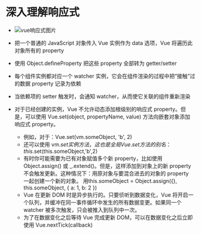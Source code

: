 <!--
 * @Date: 2020-04-30 15:56:06
 * @Author: zhoukingzz
 * @Description:
 * @LastEditors: zhoukingzz
 * @LastEditTime: 2020-04-30 17:14:49
 * @FilePath: \note\深入理解响应式.md
 -->

# 深入理解响应式

- ![vue响应式图片](https://cn.vuejs.org/images/data.png)

- 把一个普通的 JavaScript 对象传入 Vue 实例作为 data 选项，Vue 将遍历此对象所有的 property
- 使用 Object.defineProperty 把这些 property 全部转为 getter/setter
- 每个组件实例都对应一个 watcher 实例，它会在组件渲染的过程中把“接触”过的数据 property 记录为依赖
- 当依赖项的 setter 触发时，会通知 watcher，从而使它关联的组件重新渲染
- 对于已经创建的实例，Vue 不允许动态添加根级别的响应式 property。但是，可以使用 Vue.set(object, propertyName, value) 方法向嵌套对象添加响应式 property。
  - 例如，对于：Vue.set(vm.someObject, 'b', 2)
  - 还可以使用 vm.$set 实例方法，这也是全局 Vue.set 方法的别名：this.$set(this.someObject,'b',2)
  - 有时你可能需要为已有对象赋值多个新 property，比如使用 Object.assign() 或 _.extend()。但是，这样添加到对象上的新 property 不会触发更新。这种情况下：用原对象与要混合进去的对象的 property 一起创建一个新的对象。
  用this.someObject = Object.assign({}, this.someObject, { a: 1, b: 2 })
  - Vue 在更新 DOM 时是异步执行的。只要侦听到数据变化，Vue 将开启一个队列，并缓冲在同一事件循环中发生的所有数据变更。如果同一个 watcher 被多次触发，只会被推入到队列中一次。
  - 为了在数据变化之后等待 Vue 完成更新 DOM，可以在数据变化之后立即使用 Vue.nextTick(callback)